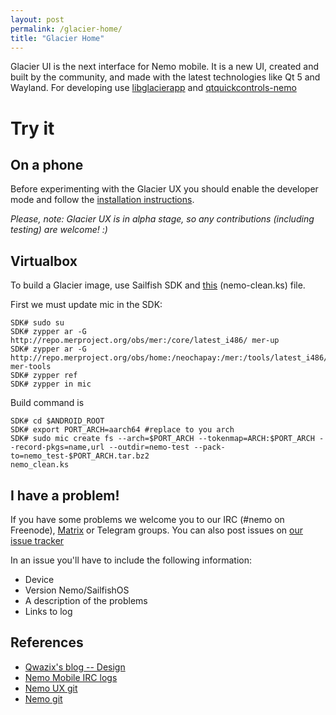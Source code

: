```yaml
---
layout: post
permalink: /glacier-home/
title: "Glacier Home"
---
```


Glacier UI is the next interface for Nemo mobile.
It is a new UI, created and built by the community, and made with the latest technologies like Qt 5 and Wayland.
For developing use [libglacierapp](#) and [qtquickcontrols-nemo](/qtquickcontrols-nemo/)

# Try it

## On a phone

Before experimenting with the Glacier UX you should enable the developer mode and follow the [installation instructions](#).

*Please, note: Glacier UX is in alpha stage, so any contributions (including testing) are welcome! :)*

## Virtualbox


To build a Glacier image, use Sailfish SDK and [this](https://gist.github.com/neochapay/59d7ac23691f97b683104c93aff23266) (nemo-clean.ks) file.

First we must update mic in the SDK:

```
SDK# sudo su
SDK# zypper ar -G http://repo.merproject.org/obs/mer:/core/latest_i486/ mer-up
SDK# zypper ar -G http://repo.merproject.org/obs/home:/neochapay:/mer:/tools/latest_i486/ mer-tools
SDK# zypper ref
SDK# zypper in mic
```

Build command is 

```
SDK# cd $ANDROID_ROOT
SDK# export PORT_ARCH=aarch64 #replace to you arch
SDK# sudo mic create fs --arch=$PORT_ARCH --tokenmap=ARCH:$PORT_ARCH --record-pkgs=name,url --outdir=nemo-test --pack-to=nemo_test-$PORT_ARCH.tar.bz2
nemo_clean.ks
```

## I have a problem!

If you have some problems we welcome you to our IRC (#nemo on Freenode), [Matrix](https://matrix.to/#/#nemomobile:matrix.org) or Telegram groups.
You can also post issues on [our issue tracker](https://github.com/nemomobile-ux/glacier-home/issues)

In an issue you'll have to include the following information:

* Device
* Version Nemo/SailfishOS
* A description of the problems
* Links to log


## References

* [Qwazix's blog -- Design](http://play.qwazix.com/grog/)
* [Nemo Mobile IRC logs](http://play.qwazix.com/grog/)
* [Nemo UX git](https://github.com/nemomobile-ux)
* [Nemo git](https://github.com/nemomobile)
